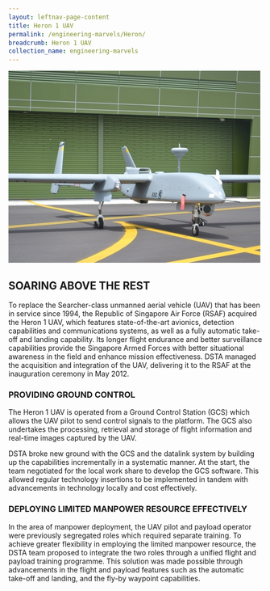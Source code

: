```yaml
---
layout: leftnav-page-content
title: Heron 1 UAV 
permalink: /engineering-marvels/Heron/
breadcrumb: Heron 1 UAV
collection_name: engineering-marvels
---
```


![Heron](/images/Heron.jpg)

## SOARING ABOVE THE REST
To replace the Searcher-class unmanned aerial vehicle (UAV) that has been in service since 1994, the Republic of Singapore Air Force (RSAF) acquired the Heron 1 UAV, which features state-of-the-art avionics, detection capabilities and communications systems, as well as a fully automatic take-off and landing capability. Its longer flight endurance and better surveillance capabilities provide the Singapore Armed Forces with better situational awareness in the field and enhance mission effectiveness. DSTA managed the acquisition and integration of the UAV, delivering it to the RSAF at the inauguration ceremony in May 2012.

### PROVIDING GROUND CONTROL
The Heron 1 UAV is operated from a Ground Control Station (GCS) which allows the UAV pilot to send control signals to the platform. The GCS also undertakes the processing, retrieval and storage of flight information and real-time images captured by the UAV.

DSTA broke new ground with the GCS and the datalink system by building up the capabilities incrementally in a systematic manner. At the start, the team negotiated for the local work share to develop the GCS software. This allowed regular technology insertions to be implemented in tandem with advancements in technology locally and cost effectively.

### DEPLOYING LIMITED MANPOWER RESOURCE EFFECTIVELY
In the area of manpower deployment, the UAV pilot and payload operator were previously segregated roles which required separate training. To achieve greater flexibility in employing the limited manpower resource, the DSTA team proposed to integrate the two roles through a unified flight and payload training programme. This solution was made possible through advancements in the flight and payload features such as the automatic take-off and landing, and the fly-by waypoint capabilities.
